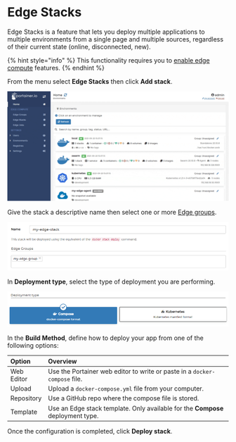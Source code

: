 # Edge Stacks

Edge Stacks is a feature that lets you deploy multiple applications to multiple environments from a single page and multiple sources, regardless of their current state \(online, disconnected, new\).

{% hint style="info" %}
This functionality requires you to [enable edge compute](../../admin/settings/#edge-compute) features.
{% endhint %}

From the menu select **Edge Stacks** then click **Add stack**.

![](../../.gitbook/assets/2.9-edge-stacks-add-1.gif)

Give the stack a descriptive name then select one or more [Edge groups](groups.md).

![](../../.gitbook/assets/edge-stacks-2.png)

In **Deployment type**, select the type of deployment you are performing.

![](../../.gitbook/assets/2.9-edge-stacks-add-3.png)

In the **Build Method**, define how to deploy your app from one of the following options:

| Option | Overview |
| :--- | :--- |
| Web Editor | Use the Portainer web editor to write or paste in a `docker-compose` file. |
| Upload | Upload a `docker-compose.yml` file from your computer. |
| Repository | Use a GitHub repo where the compose file is stored. |
| Template | Use an Edge stack template. Only available for the **Compose** deployment type. |

Once the configuration is completed, click **Deploy stack**.

